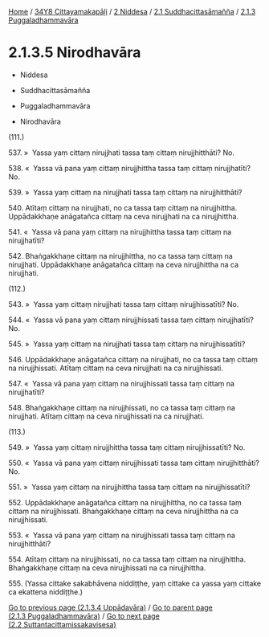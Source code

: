 
[Home](/) / [34Y8 Cittayamakapāḷi](../../...md) / [2 Niddesa](../...md) / [2.1 Suddhacittasāmañña](...md) / [2.1.3 Puggaladhammavāra](../34Y8/2/2.1/2.1.3.md)

# 2.1.3.5 Nirodhavāra

* Niddesa

* Suddhacittasāmañña

* Puggaladhammavāra

* Nirodhavāra

(111.)

537\. »  Yassa yaṃ cittaṃ nirujjhati tassa taṃ cittaṃ nirujjhitthāti? No.

538\. «  Yassa vā pana yaṃ cittaṃ nirujjhittha tassa taṃ cittaṃ nirujjhatīti? No.

539\. »  Yassa yaṃ cittaṃ na nirujjhati tassa taṃ cittaṃ na nirujjhitthāti?

540\. Atītaṃ cittaṃ na nirujjhati, no ca tassa taṃ cittaṃ na nirujjhittha. Uppādakkhaṇe anāgatañca cittaṃ na ceva nirujjhati na ca nirujjhittha.

541\. «  Yassa vā pana yaṃ cittaṃ na nirujjhittha tassa taṃ cittaṃ na nirujjhatīti?

542\. Bhaṅgakkhaṇe cittaṃ na nirujjhittha, no ca tassa taṃ cittaṃ na nirujjhati. Uppādakkhaṇe anāgatañca cittaṃ na ceva nirujjhittha na ca nirujjhati.

(112.)

543\. »  Yassa yaṃ cittaṃ nirujjhati tassa taṃ cittaṃ nirujjhissatīti? No.

544\. «  Yassa vā pana yaṃ cittaṃ nirujjhissati tassa taṃ cittaṃ nirujjhatīti? No.

545\. »  Yassa yaṃ cittaṃ na nirujjhati tassa taṃ cittaṃ na nirujjhissatīti?

546\. Uppādakkhaṇe anāgatañca cittaṃ na nirujjhati, no ca tassa taṃ cittaṃ na nirujjhissati. Atītaṃ cittaṃ na ceva nirujjhati na ca nirujjhissati.

547\. «  Yassa vā pana yaṃ cittaṃ na nirujjhissati tassa taṃ cittaṃ na nirujjhatīti?

548\. Bhaṅgakkhaṇe cittaṃ na nirujjhissati, no ca tassa taṃ cittaṃ na nirujjhati. Atītaṃ cittaṃ na ceva nirujjhissati na ca nirujjhati.

(113.)

549\. »  Yassa yaṃ cittaṃ nirujjhittha tassa taṃ cittaṃ nirujjhissatīti? No.

550\. «  Yassa vā pana yaṃ cittaṃ nirujjhissati tassa taṃ cittaṃ nirujjhitthāti? No.

551\. »  Yassa yaṃ cittaṃ na nirujjhittha tassa taṃ cittaṃ na nirujjhissatīti?

552\. Uppādakkhaṇe anāgatañca cittaṃ na nirujjhittha, no ca tassa taṃ cittaṃ na nirujjhissati. Bhaṅgakkhaṇe cittaṃ na ceva nirujjhittha na ca nirujjhissati.

553\. «  Yassa vā pana yaṃ cittaṃ na nirujjhissati tassa taṃ cittaṃ na nirujjhitthāti?

554\. Atītaṃ cittaṃ na nirujjhissati, no ca tassa taṃ cittaṃ na nirujjhittha. Bhaṅgakkhaṇe cittaṃ na ceva nirujjhissati na ca nirujjhittha.

555\. (Yassa cittake sakabhāvena niddiṭṭhe, yaṃ cittake ca yassa yaṃ cittake ca ekattena niddiṭṭhe.)

[Go to previous page (2.1.3.4 Uppādavāra)](2.1.3.4.md) / [Go to parent page (2.1.3 Puggaladhammavāra)](../34Y8/2/2.1/2.1.3.md) / [Go to next page (2.2 Suttantacittamissakavisesa)](../../2.2.md)



